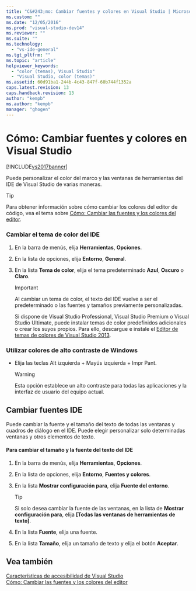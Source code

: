 ```yaml
---
title: "C&#243;mo: Cambiar fuentes y colores en Visual Studio | Microsoft Docs"
ms.custom: ""
ms.date: "12/05/2016"
ms.prod: "visual-studio-dev14"
ms.reviewer: ""
ms.suite: ""
ms.technology: 
  - "vs-ide-general"
ms.tgt_pltfrm: ""
ms.topic: "article"
helpviewer_keywords: 
  - "color (temas), Visual Studio"
  - "Visual Studio, color (temas)"
ms.assetid: 60d91ba1-244b-4c43-847f-60b744f1352a
caps.latest.revision: 13
caps.handback.revision: 13
author: "kempb"
ms.author: "kempb"
manager: "ghogen"
---
```

# C&#243;mo: Cambiar fuentes y colores en Visual Studio
[!INCLUDE[vs2017banner](../code-quality/includes/vs2017banner.md)]

Puede personalizar el color del marco y las ventanas de herramientas del IDE de Visual Studio de varias maneras.  
  
> [!TIP]
>  Para obtener información sobre cómo cambiar los colores del editor de código, vea el tema sobre [Cómo: Cambiar las fuentes y los colores del editor](../ide/reference/how-to-change-fonts-and-colors-in-the-editor.md).  
  
### Cambiar el tema de color del IDE  
  
1.  En la barra de menús, elija **Herramientas**, **Opciones**.  
  
2.  En la lista de opciones, elija **Entorno**, **General**.  
  
3.  En la lista **Tema de color**, elija el tema predeterminado **Azul**, **Oscuro** o **Claro**.  
  
    > [!IMPORTANT]
    >  Al cambiar un tema de color, el texto del IDE vuelve a ser el predeterminado o las fuentes y tamaños previamente personalizadas.  
    >   
    >  Si dispone de Visual Studio Professional, Visual Studio Premium o Visual Studio Ultimate, puede instalar temas de color predefinidos adicionales o crear los suyos propios. Para ello, descargue e instale el [Editor de temas de colores de Visual Studio 2013](http://visualstudiogallery.msdn.microsoft.com/9e08e5d3-6eb4-4e73-a045-6ea2a5cbdabe).  
  
### Utilizar colores de alto contraste de Windows  
  
-   Elija las teclas Alt izquierda \+ Mayús izquierda \+ Impr Pant.  
  
    > [!WARNING]
    >  Esta opción establece un alto contraste para todas las aplicaciones y la interfaz de usuario del equipo actual.  
  
## Cambiar fuentes IDE  
 Puede cambiar la fuente y el tamaño del texto de todas las ventanas y cuadros de diálogo en el IDE.  Puede elegir personalizar solo determinadas ventanas y otros elementos de texto.  
  
#### Para cambiar el tamaño y la fuente del texto del IDE  
  
1.  En la barra de menús, elija **Herramientas**, **Opciones**.  
  
2.  En la lista de opciones, elija **Entorno**, **Fuentes y colores**.  
  
3.  En la lista **Mostrar configuración para**, elija **Fuente del entorno**.  
  
    > [!TIP]
    >  Si solo desea cambiar la fuente de las ventanas, en la lista de **Mostrar configuración para**, elija **\[Todas las ventanas de herramientas de texto\]**.  
  
4.  En la lista **Fuente**, elija una fuente.  
  
5.  En la lista **Tamaño**, elija un tamaño de texto y elija el botón **Aceptar**.  
  
## Vea también  
 [Características de accesibilidad de Visual Studio](../ide/reference/accessibility-features-of-visual-studio.md)   
 [Cómo: Cambiar las fuentes y los colores del editor](../ide/reference/how-to-change-fonts-and-colors-in-the-editor.md)